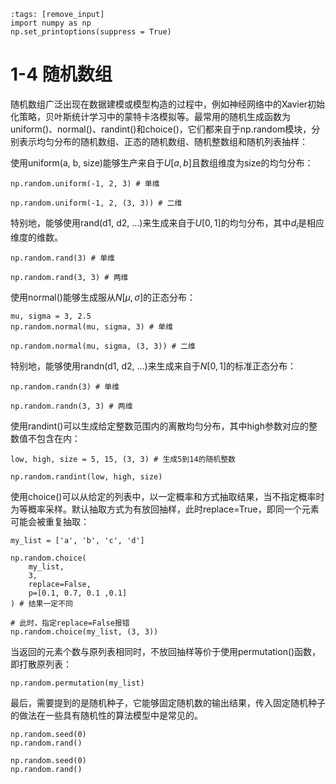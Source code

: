 ```{code-cell} ipython3
:tags: [remove_input]
import numpy as np
np.set_printoptions(suppress = True)
```

# 1-4 随机数组

随机数组广泛出现在数据建模或模型构造的过程中，例如神经网络中的Xavier初始化策略，贝叶斯统计学习中的蒙特卡洛模拟等。最常用的随机生成函数为uniform()、normal()、randint()和choice()，它们都来自于np.random模块，分别表示均匀分布的随机数组、正态的随机数组、随机整数组和随机列表抽样：

使用uniform(a, b, size)能够生产来自于$U[a,b]$且数组维度为size的均匀分布：

```{code-cell} ipython3
np.random.uniform(-1, 2, 3) # 单维
```

```{code-cell} ipython3
np.random.uniform(-1, 2, (3, 3)) # 二维
```

特别地，能够使用rand(d1, d2, ...)来生成来自于$U[0,1]$的均匀分布，其中$d_i$是相应维度的维数。

```{code-cell} ipython3
np.random.rand(3) # 单维
```

```{code-cell} ipython3
np.random.rand(3, 3) # 两维
```

使用normal()能够生成服从$N[\mu,\sigma]$的正态分布：

```{code-cell} ipython3
mu, sigma = 3, 2.5
np.random.normal(mu, sigma, 3) # 单维
```

```{code-cell} ipython3
np.random.normal(mu, sigma, (3, 3)) # 二维
```

特别地，能够使用randn(d1, d2, ...)来生成来自于$N[0,1]$的标准正态分布：

```{code-cell} ipython3
np.random.randn(3) # 单维
```

```{code-cell} ipython3
np.random.randn(3, 3) # 两维
```

使用randint()可以生成给定整数范围内的离散均匀分布，其中high参数对应的整数值不包含在内：

```{code-cell} ipython3
low, high, size = 5, 15, (3, 3) # 生成5到14的随机整数
```

```{code-cell} ipython3
np.random.randint(low, high, size)
```

使用choice()可以从给定的列表中，以一定概率和方式抽取结果，当不指定概率时为等概率采样。默认抽取方式为有放回抽样，此时replace=True，即同一个元素可能会被重复抽取：

```{code-cell} ipython3
my_list = ['a', 'b', 'c', 'd']
```

```{code-cell} ipython3
np.random.choice(
    my_list,
    3,
    replace=False,
    p=[0.1, 0.7, 0.1 ,0.1]
) # 结果一定不同
```

```{code-cell} ipython3
# 此时，指定replace=False报错
np.random.choice(my_list, (3, 3))
```

当返回的元素个数与原列表相同时，不放回抽样等价于使用permutation()函数，即打散原列表：

```{code-cell} ipython3
np.random.permutation(my_list)
```

最后，需要提到的是随机种子，它能够固定随机数的输出结果，传入固定随机种子的做法在一些具有随机性的算法模型中是常见的。

```{code-cell} ipython3
np.random.seed(0)
np.random.rand()
```

```{code-cell} ipython3
np.random.seed(0)
np.random.rand()
```
